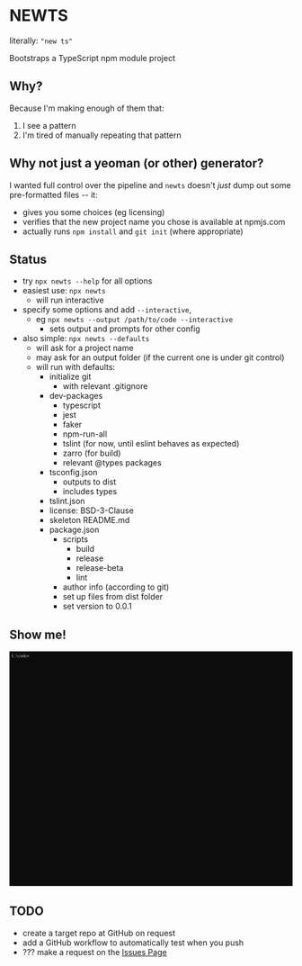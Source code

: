 # NEWTS

literally: `"new ts"`

Bootstraps a TypeScript npm module project

## Why?

Because I'm making enough of them that:
1. I see a pattern
2. I'm tired of manually repeating that pattern

## Why not just a yeoman (or other) generator?
I wanted full control over the pipeline and `newts` doesn't _just_ dump out some
pre-formatted files -- it:
- gives you some choices (eg licensing)
- verifies that the new project name you chose is available at npmjs.com
- actually runs `npm install` and `git init` (where appropriate)

## Status

- try `npx newts --help` for all options
- easiest use: `npx newts`
    - will run interactive
- specify some options and add `--interactive`, 
    - eg `npx newts --output /path/to/code --interactive` 
        - sets output and prompts for other config
- also simple: `npx newts --defaults`
    - will ask for a project name
    - may ask for an output folder (if the current one is under git control)
    - will run with defaults:
        - initialize git
            - with relevant .gitignore
        - dev-packages
            - typescript
            - jest
            - faker
            - npm-run-all
            - tslint (for now, until eslint behaves as expected)
            - zarro (for build)
            - relevant @types packages
        - tsconfig.json
            - outputs to dist
            - includes types
        - tslint.json
        - license: BSD-3-Clause
        - skeleton README.md
        - package.json
            - scripts
                - build
                - release
                - release-beta
                - lint
            - author info (according to git)
            - set up files from dist folder
            - set version to 0.0.1

## Show me!
![interactive demo](newts-interactive.gif)

## TODO
- create a target repo at GitHub on request
- add a GitHub workflow to automatically test when you push
- ??? make a request on the [Issues Page](https://github.com/fluffynuts/newts/issues)
